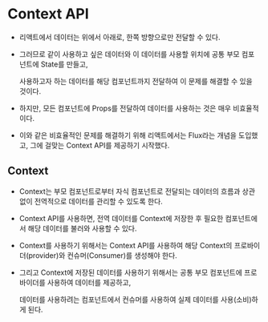 # Context API

- 리액트에서 데이터는 위에서 아래로, 한쪽 방향으로만 전달할 수 있다.

- 그러므로 같이 사용하고 싶은 데이터와 이 데이터를 사용할 위치에 공통 부모 컴포넌트에 State를 만들고,

  사용하고자 하는 데이터를 해당 컴포넌트까지 전달하여 이 문제를 해결할 수 있을 것이다.

- 하지만, 모든 컴포넌트에 Props를 전달하여 데이터를 사용하는 것은 매우 비효율적이다.

- 이와 같은 비효율적인 문제를 해결하기 위해 리액트에서는 Flux라는 개념을 도입했고, 그에 걸맞는 Context API를 제공하기 시작했다.

## Context

- Context는 부모 컴포넌트로부터 자식 컴포넌트로 전달되는 데이터의 흐름과 상관 없이 전역적으로 데이터를 관리할 수 있도록 한다.

- Context API를 사용하면, 전역 데이터를 Context에 저장한 후 필요한 컴포넌트에서 해당 데이터를 불러와 사용할 수 있다.

- Context를 사용하기 위해서는 Context API를 사용하여 해당 Context의 프로바이더(provider)와 컨슈머(Consumer)를 생성해야 한다.

- 그리고 Context에 저장된 데이터를 사용하기 위해서는 공통 부모 컴포넌트에 프로바이더를 사용하여 데이터를 제공하고,

  데이터를 사용하려는 컴포넌트에서 컨슈머를 사용하여 실제 데이터를 사용(소비)하게 된다.
